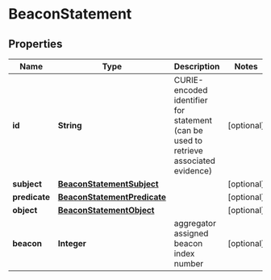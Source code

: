 
# BeaconStatement

## Properties
Name | Type | Description | Notes
------------ | ------------- | ------------- | -------------
**id** | **String** | CURIE-encoded identifier for statement (can be used to retrieve associated evidence) |  [optional]
**subject** | [**BeaconStatementSubject**](BeaconStatementSubject.md) |  |  [optional]
**predicate** | [**BeaconStatementPredicate**](BeaconStatementPredicate.md) |  |  [optional]
**object** | [**BeaconStatementObject**](BeaconStatementObject.md) |  |  [optional]
**beacon** | **Integer** | aggregator assigned beacon index number  |  [optional]



